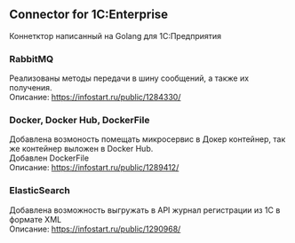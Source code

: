 ## Connector for 1C:Enterprise
Коннетктор написанный на Golang для 1C:Предприятия

### RabbitMQ
Реализованы методы передачи в шину сообщений, а также их получения.  
Описание: https://infostart.ru/public/1284330/

### Docker, Docker Hub, DockerFile
Добавлена возмоность помещать микросервис в Докер контейнер, так же контейнер выложен в Docker Hub.  
Добавлен DockerFile  
Описание: https://infostart.ru/public/1289412/

### ElasticSearch
Добавлена возможность выгружать в API журнал регистрации из 1С в формате XML  
Описание: https://infostart.ru/public/1290968/